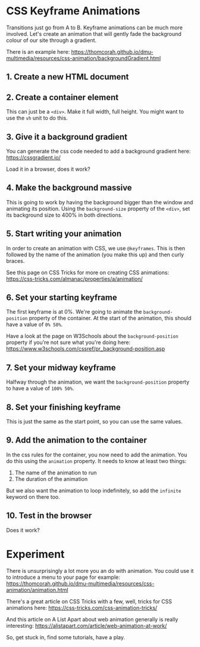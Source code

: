 # CSS Keyframe Animations

Transitions just go from A to B. Keyframe animations can be much more involved. Let's create an animation that will gently fade the background colour of our site through a gradient.

There is an example here: <https://thomcorah.github.io/dmu-multimedia/resources/css-animation/backgroundGradient.html>

## 1. Create a new HTML document

## 2. Create a container element

This can just be a `<div>`. Make it full width, full height. You might want to use the `vh` unit to do this.

## 3. Give it a background gradient

You can generate the css code needed to add a background gradient here: <https://cssgradient.io/>

Load it in a browser, does it work?

## 4. Make the background massive

This is going to work by having the background bigger than the window and animating its position. Using the `background-size` property of the `<div>`, set its background size to 400% in both directions.

## 5. Start writing your animation

In order to create an animation with CSS, we use `@keyframes`. This is then followed by the name of the animation (you make this up) and then curly braces.

See this page on CSS Tricks for more on creating CSS animations: <https://css-tricks.com/almanac/properties/a/animation/>

## 6. Set your starting keyframe

The first keyframe is at 0%. We're going to animate the `background-position` property of the container. At the start of the animation, this should have a value of `0% 50%`.

Have a look at the page on W3Schools about the `background-position` property if you're not sure what you're doing here: <https://www.w3schools.com/cssref/pr_background-position.asp>

## 7. Set your midway keyframe

Halfway through the animation, we want the `background-position` property to have a value of `100% 50%`.

## 8. Set your finishing keyframe

This is just the same as the start point, so you can use the same values.

## 9. Add the animation to the container

In the css rules for the container, you now need to add the animation. You do this using the `animation` property. It needs to know at least two things:

1. The name of the animation to run
2. The duration of the animation

But we also want the animation to loop indefinitely, so add the `infinite` keyword on there too.

## 10. Test in the browser

Does it work?

# Experiment

There is unsurprisingly a lot more you an do with animation. You could use it to introduce a menu to your page for example: <https://thomcorah.github.io/dmu-multimedia/resources/css-animation/animation.html>

There's a great article on CSS Tricks with a few, well, tricks for CSS animations here: <https://css-tricks.com/css-animation-tricks/>

And this article on A List Apart about web animation generally is really interesting: <https://alistapart.com/article/web-animation-at-work/>

So, get stuck in, find some tutorials, have a play.
